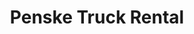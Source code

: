 ---
title: "Penske Truck Rental"
url: /phoenix/penske-truck-rental-north-43rd-avenue/
shop: Mieten
---